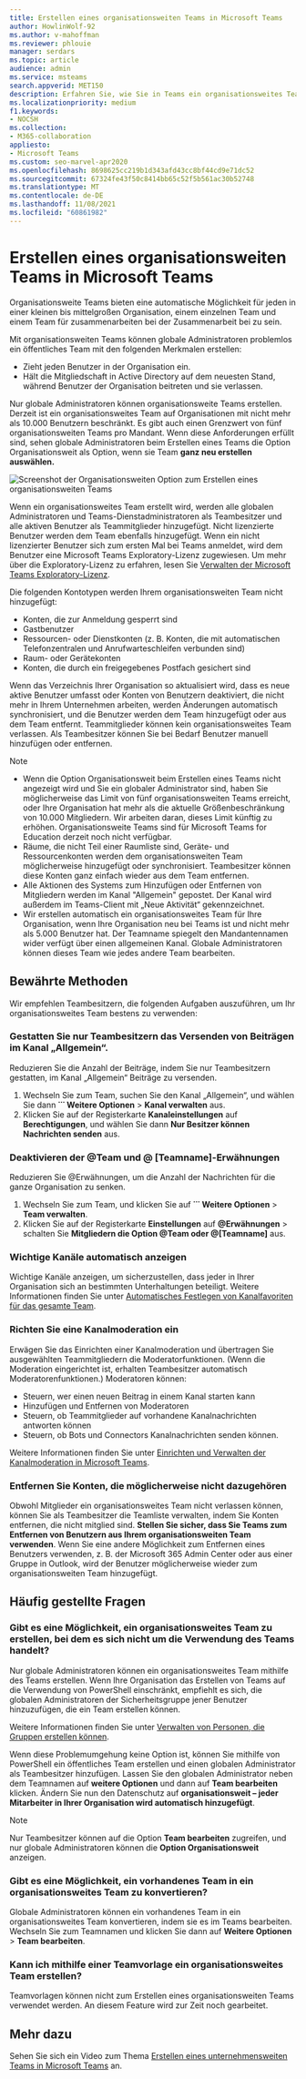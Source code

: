 ```yaml
---
title: Erstellen eines organisationsweiten Teams in Microsoft Teams
author: HowlinWolf-92
ms.author: v-mahoffman
ms.reviewer: phlouie
manager: serdars
ms.topic: article
audience: admin
ms.service: msteams
search.appverid: MET150
description: Erfahren Sie, wie Sie in Teams ein organisationsweites Team erstellen und verwalten, um für jeden in einer kleinen bis mittelgroßen Organisation eine automatische Zusammenarbeit zu ermöglichen.
ms.localizationpriority: medium
f1.keywords:
- NOCSH
ms.collection:
- M365-collaboration
appliesto:
- Microsoft Teams
ms.custom: seo-marvel-apr2020
ms.openlocfilehash: 8698625cc219b1d343afd43cc8bf44cd9e71dc52
ms.sourcegitcommit: 67324fe43f50c8414bb65c52f5b561ac30b52748
ms.translationtype: MT
ms.contentlocale: de-DE
ms.lasthandoff: 11/08/2021
ms.locfileid: "60861982"
---
```

# <a name="create-an-organization-wide-team-in-microsoft-teams"></a>Erstellen eines organisationsweiten Teams in Microsoft Teams

Organisationsweite Teams bieten eine automatische Möglichkeit für jeden in einer kleinen bis mittelgroßen Organisation, einem einzelnen Team und einem Team für zusammenarbeiten bei der Zusammenarbeit bei zu sein.

Mit organisationsweiten Teams können globale Administratoren problemlos ein öffentliches Team mit den folgenden Merkmalen erstellen:
- Zieht jeden Benutzer in der Organisation ein. 
- Hält die Mitgliedschaft in Active Directory auf dem neuesten Stand, während Benutzer der Organisation beitreten und sie verlassen.

Nur globale Administratoren können organisationsweite Teams erstellen. Derzeit ist ein organisationsweites Team auf Organisationen mit nicht mehr als 10.000 Benutzern beschränkt. Es gibt auch einen Grenzwert von fünf organisationsweiten Teams pro Mandant. Wenn diese Anforderungen erfüllt sind, sehen globale Administratoren  beim Erstellen eines Teams die Option Organisationsweit als Option, wenn sie Team **ganz neu erstellen auswählen.** 

![Screenshot der Organisationsweiten Option zum Erstellen eines organisationsweiten Teams](media/create-org-wide-team.png "Screenshot der Organisationsweiten Option zum Erstellen eines organisationsweiten Teams")

Wenn ein organisationsweites Team erstellt wird, werden alle globalen Administratoren und Teams-Dienstadministratoren als Teambesitzer und alle aktiven Benutzer als Teammitglieder hinzugefügt. Nicht lizenzierte Benutzer werden dem Team ebenfalls hinzugefügt. Wenn ein nicht lizenzierter Benutzer sich zum ersten Mal bei Teams anmeldet, wird dem Benutzer eine Microsoft Teams Exploratory-Lizenz zugewiesen. Um mehr über die Exploratory-Lizenz zu erfahren, lesen Sie [Verwalten der Microsoft Teams Exploratory-Lizenz](teams-exploratory.md). 

Die folgenden Kontotypen werden Ihrem organisationsweiten Team nicht hinzugefügt:

- Konten, die zur Anmeldung gesperrt sind
- Gastbenutzer
- Ressourcen- oder Dienstkonten (z. B. Konten, die mit automatischen Telefonzentralen und Anrufwarteschleifen verbunden sind)
- Raum- oder Gerätekonten
- Konten, die durch ein freigegebenes Postfach gesichert sind

Wenn das Verzeichnis Ihrer Organisation so aktualisiert wird, dass es neue aktive Benutzer umfasst oder Konten von Benutzern deaktiviert, die nicht mehr in Ihrem Unternehmen arbeiten, werden Änderungen automatisch synchronisiert, und die Benutzer werden dem Team hinzugefügt oder aus dem Team entfernt. Teammitglieder können kein organisationsweites Team verlassen. Als Teambesitzer können Sie bei Bedarf Benutzer manuell hinzufügen oder entfernen.

> [!NOTE]
> - Wenn die Option Organisationsweit beim Erstellen eines Teams nicht angezeigt wird und Sie ein globaler Administrator sind, haben Sie möglicherweise das Limit von fünf organisationsweiten Teams erreicht, oder Ihre Organisation hat mehr als die aktuelle Größenbeschränkung von 10.000 Mitgliedern.  Wir arbeiten daran, dieses Limit künftig zu erhöhen. Organisationsweite Teams sind für Microsoft Teams for Education derzeit noch nicht verfügbar.
> - Räume, die nicht Teil einer Raumliste sind, Geräte- und Ressourcenkonten werden dem organisationsweiten Team möglicherweise hinzugefügt oder synchronisiert. Teambesitzer können diese Konten ganz einfach wieder aus dem Team entfernen.
> - Alle Aktionen des Systems zum Hinzufügen oder Entfernen von Mitgliedern werden im Kanal "Allgemein" gepostet. Der Kanal wird außerdem im Teams-Client mit „Neue Aktivität“ gekennzeichnet.
> - Wir erstellen automatisch ein organisationsweites Team für Ihre Organisation, wenn Ihre Organisation neu bei Teams ist und nicht mehr als 5.000 Benutzer hat. Der Teamname spiegelt den Mandantennamen wider verfügt über einen allgemeinen Kanal. Globale Administratoren können dieses Team wie jedes andere Team bearbeiten.

## <a name="best-practices"></a>Bewährte Methoden

Wir empfehlen Teambesitzern, die folgenden Aufgaben auszuführen, um Ihr organisationsweites Team bestens zu verwenden:

### <a name="allow-only-team-owners-to-post-to-the-general-channel"></a>Gestatten Sie nur Teambesitzern das Versenden von Beiträgen im Kanal „Allgemein“.

Reduzieren Sie die Anzahl der Beiträge, indem Sie nur Teambesitzern gestatten, im Kanal „Allgemein“ Beiträge zu versenden. 

1. Wechseln Sie zum Team, suchen Sie den Kanal „Allgemein“, und wählen Sie dann **˙˙˙ Weitere Optionen** > **Kanal verwalten** aus. 
2. Klicken Sie auf der Registerkarte **Kanaleinstellungen** auf **Berechtigungen**, und wählen Sie dann **Nur Besitzer können Nachrichten senden** aus.

### <a name="turn-off-team-and-team-name-mentions"></a>Deaktivieren der @Team und @ [Teamname]-Erwähnungen

Reduzieren Sie @Erwähnungen, um die Anzahl der Nachrichten für die ganze Organisation zu senken. 

1. Wechseln Sie zum Team, und klicken Sie auf **˙˙˙ Weitere Optionen**  >  **Team verwalten**. 
2. Klicken Sie auf der Registerkarte **Einstellungen** auf <strong>@Erwähnungen</strong> > schalten Sie **Mitgliedern die Option @Team oder @[Teamname]** aus. 

### <a name="automatically-show-important-channels"></a>Wichtige Kanäle automatisch anzeigen

Wichtige Kanäle anzeigen, um sicherzustellen, dass jeder in Ihrer Organisation sich an bestimmten Unterhaltungen beteiligt. Weitere Informationen finden Sie unter [Automatisches Festlegen von Kanalfavoriten für das gesamte Team](https://support.office.com/article/auto-favorite-channels-for-the-whole-team-a948272c-5aa5-429c-863c-4e1e1cd6b0f6). 

### <a name="set-up-channel-moderation"></a>Richten Sie eine Kanalmoderation ein

Erwägen Sie das Einrichten einer Kanalmoderation und übertragen Sie ausgewählten Teammitgliedern die Moderatorfunktionen. (Wenn die Moderation eingerichtet ist, erhalten Teambesitzer automatisch Moderatorenfunktionen.) Moderatoren können:

- Steuern, wer einen neuen Beitrag in einem Kanal starten kann
- Hinzufügen und Entfernen von Moderatoren
- Steuern, ob Teammitglieder auf vorhandene Kanalnachrichten antworten können
- Steuern, ob Bots und Connectors Kanalnachrichten senden können.

Weitere Informationen finden Sie unter [Einrichten und Verwalten der Kanalmoderation in Microsoft Teams](manage-channel-moderation-in-teams.md).

### <a name="remove-accounts-that-might-not-belong"></a>Entfernen Sie Konten, die möglicherweise nicht dazugehören

Obwohl Mitglieder ein organisationsweites Team nicht verlassen können, können Sie als Teambesitzer die Teamliste verwalten, indem Sie Konten entfernen, die nicht mitglied sind. **Stellen Sie sicher, dass Sie Teams zum Entfernen von Benutzern aus Ihrem organisationsweiten Team verwenden**. Wenn Sie eine andere Möglichkeit zum Entfernen eines Benutzers verwenden, z. B. der Microsoft 365 Admin Center oder aus einer Gruppe in Outlook, wird der Benutzer möglicherweise wieder zum organisationsweiten Team hinzugefügt.

## <a name="faq"></a>Häufig gestellte Fragen

### <a name="is-there-a-way-to-create-an-organization-wide-team-other-than-using-the-teams-client"></a>Gibt es eine Möglichkeit, ein organisationsweites Team zu erstellen, bei dem es sich nicht um die Verwendung des Teams handelt?

Nur globale Administratoren können ein organisationsweites Team mithilfe des Teams erstellen. Wenn Ihre Organisation das Erstellen von Teams auf die Verwendung von PowerShell einschränkt, empfiehlt es sich, die globalen Administratoren der Sicherheitsgruppe jener Benutzer hinzuzufügen, die ein Team erstellen können.

Weitere Informationen finden Sie unter [Verwalten von Personen, die Gruppen erstellen können](/microsoft-365/admin/create-groups/manage-creation-of-groups).

Wenn diese Problemumgehung keine Option ist, können Sie mithilfe von PowerShell ein öffentliches Team erstellen und einen globalen Administrator als Teambesitzer hinzufügen. Lassen Sie den globalen Administrator neben dem Teamnamen auf **weitere Optionen** und dann auf **Team bearbeiten** klicken. Ändern Sie nun den Datenschutz auf **organisationsweit – jeder Mitarbeiter in Ihrer Organisation wird automatisch hinzugefügt**. 

> [!NOTE]
> Nur Teambesitzer können auf die Option **Team bearbeiten** zugreifen, und nur globale Administratoren können die **Option Organisationsweit** anzeigen.

### <a name="is-there-a-way-to-convert-an-existing-team-to-an-organization-wide-team"></a>Gibt es eine Möglichkeit, ein vorhandenes Team in ein organisationsweites Team zu konvertieren?

Globale Administratoren können ein vorhandenes Team in ein organisationsweites Team konvertieren, indem sie es im Teams bearbeiten. Wechseln Sie zum Teamnamen und klicken Sie dann auf **Weitere Optionen**  >  **Team bearbeiten**.

### <a name="can-i-create-an-organization-wide-team-using-a-team-template"></a>Kann ich mithilfe einer Teamvorlage ein organisationsweites Team erstellen?

Teamvorlagen können nicht zum Erstellen eines organisationsweiten Teams verwendet werden. An diesem Feature wird zur Zeit noch gearbeitet. 

## <a name="see-also"></a>Mehr dazu

Sehen Sie sich ein Video zum Thema [Erstellen eines unternehmensweiten Teams in Microsoft Teams](https://support.office.com/article/037bb27a-bcc9-48fe-8d72-44d9482420a3) an.
